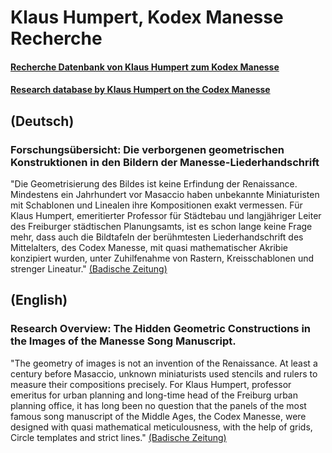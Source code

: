# Klaus Humpert, Kodex Manesse Recherche
#### [Recherche Datenbank von Klaus Humpert zum Kodex Manesse](https://drive.google.com/drive/folders/1B16cZi4xWiiXFVt3gJxRfOIMn5evecbM)
#### [Research database by Klaus Humpert on the Codex Manesse](https://drive.google.com/drive/folders/1B16cZi4xWiiXFVt3gJxRfOIMn5evecbM)

## (Deutsch)
### Forschungsübersicht: Die verborgenen geometrischen Konstruktionen in den Bildern der Manesse-Liederhandschrift
"Die Geometrisierung des Bildes ist keine Erfindung der Renaissance. Mindestens ein Jahrhundert vor Masaccio haben unbekannte Miniaturisten mit Schablonen und Linealen ihre Kompositionen exakt vermessen. Für Klaus Humpert, emeritierter Professor für Städtebau und langjähriger Leiter des Freiburger städtischen Planungsamts, ist es schon lange keine Frage mehr, dass auch die Bildtafeln der berühmtesten Liederhandschrift des Mittelalters, des Codex Manesse, mit quasi mathematischer Akribie konzipiert wurden, unter Zuhilfenahme von Rastern, Kreisschablonen und strenger Lineatur." [(Badische Zeitung)](https://www.badische-zeitung.de/klaus-humpert-praesentiert-seine-studie-zum-codex-manesse--83293546.html)

## (English)
### Research Overview: The Hidden Geometric Constructions in the Images of the Manesse Song Manuscript. 
"The geometry of images is not an invention of the Renaissance. At least a century before Masaccio, unknown miniaturists used stencils and rulers to measure their compositions precisely. For Klaus Humpert, professor emeritus for urban planning and long-time head of the Freiburg urban planning office, it has long been no question that the panels of the most famous song manuscript of the Middle Ages, the Codex Manesse, were designed with quasi mathematical meticulousness, with the help of grids, Circle templates and strict lines." [(Badische Zeitung)](https://www.badische-zeitung.de/klaus-humpert-praesentiert-seine-studie-zum-codex-manesse--83293546.html)
